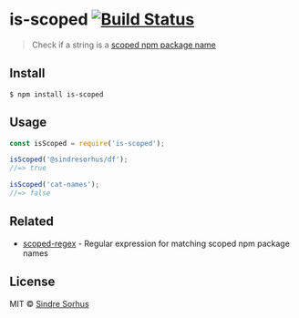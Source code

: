 # is-scoped [![Build Status](https://travis-ci.org/sindresorhus/is-scoped.svg?branch=master)](https://travis-ci.org/sindresorhus/is-scoped)

> Check if a string is a [scoped npm package name](https://docs.npmjs.com/misc/scope)


## Install

```
$ npm install is-scoped
```


## Usage

```js
const isScoped = require('is-scoped');

isScoped('@sindresorhus/df');
//=> true

isScoped('cat-names');
//=> false
```


## Related

- [scoped-regex](https://github.com/sindresorhus/scoped-regex) - Regular expression for matching scoped npm package names


## License

MIT © [Sindre Sorhus](https://sindresorhus.com)
